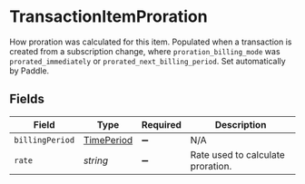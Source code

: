 # TransactionItemProration

How proration was calculated for this item. Populated when a transaction is created from a subscription change, where `proration_billing_mode` was `prorated_immediately` or `prorated_next_billing_period`. Set automatically by Paddle.


## Fields

| Field                                           | Type                                            | Required                                        | Description                                     |
| ----------------------------------------------- | ----------------------------------------------- | ----------------------------------------------- | ----------------------------------------------- |
| `billingPeriod`                                 | [TimePeriod](../../models/shared/timeperiod.md) | :heavy_minus_sign:                              | N/A                                             |
| `rate`                                          | *string*                                        | :heavy_minus_sign:                              | Rate used to calculate proration.               |